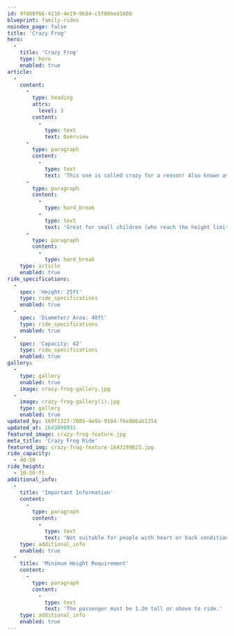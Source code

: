 ```yaml
---
id: 9fd00f66-4116-4e19-9684-c5f88bed1608
blueprint: family-rides
noindex_page: false
title: 'Crazy Frog'
hero:
  -
    title: 'Crazy Frog'
    type: hero
    enabled: true
article:
  -
    content:
      -
        type: heading
        attrs:
          level: 3
        content:
          -
            type: text
            text: Overview
      -
        type: paragraph
        content:
          -
            type: text
            text: 'This one is called crazy for a reason! Also known as the jumping frogs, this classic funfair ride will give both adults and children thrills from start to finish. Different rhythms will bounce you up and down and spin you around at high speeds! Get comfortable in one of the carriage seats and get ready to hop around like leaping frogs.'
      -
        type: paragraph
        content:
          -
            type: hard_break
          -
            type: text
            text: 'Great for small children (who reach the height limit of course), teens, adults and everyone in between. The crazy frog ride is perfect for all the family to enjoy together! Get ready for laughs!'
      -
        type: paragraph
        content:
          -
            type: hard_break
    type: article
    enabled: true
ride_specifications:
  -
    spec: 'Height: 25ft'
    type: ride_specifications
    enabled: true
  -
    spec: 'Diameter/ Area: 48ft'
    type: ride_specifications
    enabled: true
  -
    spec: 'Capacity: 42'
    type: ride_specifications
    enabled: true
gallery:
  -
    type: gallery
    enabled: true
    image: crazy-frog-gallery.jpg
  -
    image: crazy-frog-gallery(1).jpg
    type: gallery
    enabled: true
updated_by: 169f1327-7085-4e9a-9104-f6e806ab1254
updated_at: 1643890931
featured_image: crazy-frog-feature.jpg
meta_title: 'Crazy Frog Ride'
featured_img: crazy-frog-feature-1643199023.jpg
ride_capacity:
  - 40-50
ride_height:
  - 10-50-ft
additional_info:
  -
    title: 'Important Information'
    content:
      -
        type: paragraph
        content:
          -
            type: text
            text: 'Not suitable for people with heart or back conditions or of a nervous disposition should avoid riding. Other medical conditions that may preclude riding include pregnancy, recent surgery, broken bones, or neck problems.'
    type: additional_info
    enabled: true
  -
    title: 'Minimum Height Requirement'
    content:
      -
        type: paragraph
        content:
          -
            type: text
            text: 'The passenger must be 1.2m tall or above to ride.'
    type: additional_info
    enabled: true
---
```

